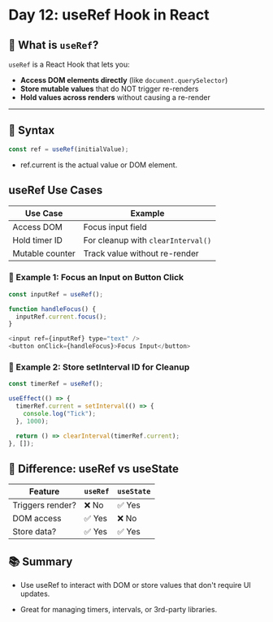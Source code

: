 # Day 12: useRef Hook in React

## 📌 What is `useRef`?

`useRef` is a React Hook that lets you:

- **Access DOM elements directly** (like `document.querySelector`)
- **Store mutable values** that do NOT trigger re-renders
- **Hold values across renders** without causing a re-render

---

## 🧠 Syntax

```js
const ref = useRef(initialValue);
```
- ref.current is the actual value or DOM element.

## useRef Use Cases
| Use Case        | Example                            |
| --------------- | ---------------------------------- |
| Access DOM      | Focus input field                  |
| Hold timer ID   | For cleanup with `clearInterval()` |
| Mutable counter | Track value without re-render      |
### 🚀 Example 1: Focus an Input on Button Click
```js
const inputRef = useRef();

function handleFocus() {
  inputRef.current.focus();
}

<input ref={inputRef} type="text" />
<button onClick={handleFocus}>Focus Input</button>
```
### 🚀 Example 2: Store setInterval ID for Cleanup
```js
const timerRef = useRef();

useEffect(() => {
  timerRef.current = setInterval(() => {
    console.log("Tick");
  }, 1000);

  return () => clearInterval(timerRef.current);
}, []);
```

## 🧠 Difference: useRef vs useState
| Feature          | `useRef` | `useState` |
| ---------------- | -------- | ---------- |
| Triggers render? | ❌ No     | ✅ Yes      |
| DOM access       | ✅ Yes    | ❌ No       |
| Store data?      | ✅ Yes    | ✅ Yes      |
## 📚 Summary
- Use useRef to interact with DOM or store values that don't require UI updates.

- Great for managing timers, intervals, or 3rd-party libraries.

